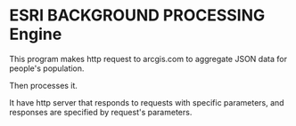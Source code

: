 ﻿# ESRI BACKGROUND PROCESSING Engine

This program makes http request to arcgis.com to aggregate JSON data for people's population.

Then processes it. 

It have http server that responds to requests with specific parameters, and responses are specified by request's parameters.
